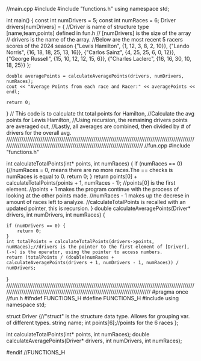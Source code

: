 //main.cpp
#include <iostream>
#include "functions.h"
using namespace std;

int main()
{
	const int numDrivers = 5;
	const int numRaces = 6;
	Driver drivers[numDrivers] = {
		//Driver is name of structure type [name,team,points] defined in fun.h
		// [numDrivers] is the size of the array	
		// drivers is the name of the array.
		//Below are the most recent 5 racers scores of the 2024 season
		{"Lewis Hamilton", {1, 12, 3, 8, 2, 10}},
		{"Lando Norris", {16, 18, 18, 25, 13, 16}},
		{"Carlos Sainz", {4, 25, 25, 6, 0, 12}},
		{"George Russell", {15, 10, 12, 12, 15, 6}},
		{"Charles Laclerc", {16, 16, 30, 10, 18, 25}}
	};

	double averagePoints = calculateAveragePoints(drivers, numDrivers, numRaces);
	cout << "Average Points from each race and Racer:" << averagePoints << endl;

	return 0;
}
// This code is to calculate tht total points for Hamilton,
//Calculate the avg points for Lewis Hamilton,
//Using recursion, the remaining drivers points are averaged out,
//Lastly, all averages are combined, then divided by # of drivers for the overall avg. 
///////////////////////////////////////////////////////////////////////////////////////////////////////////////////////////////////////////////////////////////////////////
//fun.cpp
#include "functions.h"

int calculateTotalPoints(int* points, int numRaces)
{
	if (numRaces == 0) {//numRaces = 0, means there are no more races.The == checks is numRaces is equal to 0.
		return 0;
	}
	return points[0] + calculateTotalPoints(points + 1, numRaces - 1);
	//points[0] is the first element. 
	//points + 1 makes the program continue with the process of looking at the other points made. 
	//numRaces - 1 makes up the decrese in amount of races left to analyze. 
	//calculateTotalPoints is recalled with an updated pointer, this is recursion.
}
double calculateAveragePoints(Driver* drivers, int numDrivers, int numRaces)
{

	if (numDrivers == 0) {
		return 0;
	}
	int totalPoints = calculateTotalPoints(drivers->points, numRaces);//drivers is the pointer to the first element of [Driver], (->) is the operator, using the pointer to access numbers.
	return (totalPoints / (double)numRaces + calculateAveragePoints(drivers + 1, numDrivers - 1, numRaces)) / numDrivers;
}
///////////////////////////////////////////////////////////////////////////////////////////////////////////////////////////////////////////////////////////////////////////////
#pragma once
//fun.h
#ifndef FUNCTIONS_H
#define FUNCTIONS_H
#include <string>
using namespace std;

struct Driver {//"struct" is the structure data type. Allows for grouping var. of different types.
	string name;
	int points[6];//points for the 6 races
};

int calculateTotalPoints(int* points, int numRaces);
double calculateAveragePoints(Driver* drivers, int numDrivers, int numRaces);

#endif //FUNCTIONS_H
